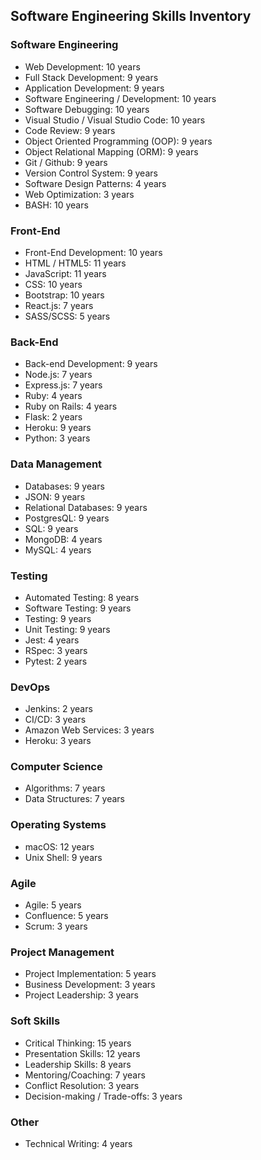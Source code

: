 ## Software Engineering Skills Inventory

### Software Engineering

- Web Development: 10 years
- Full Stack Development: 9 years
- Application Development: 9 years
- Software Engineering / Development: 10 years
- Software Debugging: 10 years
- Visual Studio / Visual Studio Code: 10 years
- Code Review: 9 years
- Object Oriented Programming (OOP): 9 years
- Object Relational Mapping (ORM): 9 years
- Git / Github: 9 years
- Version Control System: 9 years
- Software Design Patterns: 4 years
- Web Optimization: 3 years
- BASH: 10 years

### Front-End

- Front-End Development: 10 years
- HTML / HTML5: 11 years
- JavaScript: 11 years
- CSS: 10 years
- Bootstrap: 10 years
- React.js: 7 years
- SASS/SCSS: 5 years

### Back-End

- Back-end Development: 9 years
- Node.js: 7 years
- Express.js: 7 years
- Ruby: 4 years
- Ruby on Rails: 4 years
- Flask: 2 years
- Heroku: 9 years
- Python: 3 years

### Data Management

- Databases: 9 years
- JSON: 9 years
- Relational Databases: 9 years
- PostgresQL: 9 years
- SQL: 9 years
- MongoDB: 4 years
- MySQL: 4 years

### Testing

- Automated Testing: 8 years
- Software Testing: 9 years
- Testing: 9 years
- Unit Testing: 9 years
- Jest: 4 years
- RSpec: 3 years
- Pytest: 2 years

### DevOps

- Jenkins: 2 years
- CI/CD: 3 years
- Amazon Web Services: 3 years
- Heroku: 3 years

### Computer Science

- Algorithms: 7 years
- Data Structures: 7 years

### Operating Systems

- macOS: 12 years
- Unix Shell: 9 years

### Agile

- Agile: 5 years
- Confluence: 5 years
- Scrum: 3 years

### Project Management

- Project Implementation: 5 years
- Business Development: 3 years
- Project Leadership: 3 years

### Soft Skills

- Critical Thinking: 15 years
- Presentation Skills: 12 years
- Leadership Skills: 8 years
- Mentoring/Coaching: 7 years
- Conflict Resolution: 3 years
- Decision-making / Trade-offs: 3 years

### Other

- Technical Writing: 4 years
